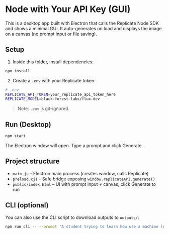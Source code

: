 # Node with Your API Key (GUI)

This is a desktop app built with Electron that calls the Replicate Node SDK and shows a minimal GUI. It auto-generates on load and displays the image on a canvas (no prompt input or file saving).

## Setup

1. Inside this folder, install dependencies:

```bash
npm install
```

2. Create a `.env` with your Replicate token:

```bash
# .env
REPLICATE_API_TOKEN=your_replicate_api_token_here
REPLICATE_MODEL=black-forest-labs/flux-dev
```

> Note: `.env` is git-ignored.

## Run (Desktop)

```bash
npm start
```

The Electron window will open. Type a prompt and click Generate.

## Project structure

- `main.js` – Electron main process (creates window, calls Replicate)
- `preload.cjs` – Safe bridge exposing `window.replicateAPI.generate()`
- `public/index.html` – UI with prompt input + canvas; click Generate to run

## CLI (optional)

You can also use the CLI script to download outputs to `outputs/`:

```bash
npm run cli -- --prompt "A student trying to learn how use a machine learning API"
```


